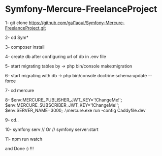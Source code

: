# Symfony-Mercure-FreelanceProject
1- git clone https://github.com/gal1aoui/Symfony-Mercure-FreelanceProject.git

2- cd Sym*

3- composer install

4- create db after configuring url of db in .env file

5- start migrating tables by -> php bin/console make:migration

6- start migrating with db -> php bin/console doctrine:schema:update --force

7- cd mercure

8- $env:MERCURE_PUBLISHER_JWT_KEY='!ChangeMe!'; $env:MERCURE_SUBSCRIBER_JWT_KEY='!ChangeMe!'; $env:SERVER_NAME=3000; .\mercure.exe run -config Caddyfile.dev

9- cd..

10- symfony serv // Or // symfony server:start 

11- npm run watch

and Done :) !!!
